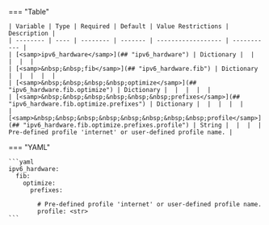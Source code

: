<!--
  ~ Copyright (c) 2025 Arista Networks, Inc.
  ~ Use of this source code is governed by the Apache License 2.0
  ~ that can be found in the LICENSE file.
  -->
=== "Table"

    | Variable | Type | Required | Default | Value Restrictions | Description |
    | -------- | ---- | -------- | ------- | ------------------ | ----------- |
    | [<samp>ipv6_hardware</samp>](## "ipv6_hardware") | Dictionary |  |  |  |  |
    | [<samp>&nbsp;&nbsp;fib</samp>](## "ipv6_hardware.fib") | Dictionary |  |  |  |  |
    | [<samp>&nbsp;&nbsp;&nbsp;&nbsp;optimize</samp>](## "ipv6_hardware.fib.optimize") | Dictionary |  |  |  |  |
    | [<samp>&nbsp;&nbsp;&nbsp;&nbsp;&nbsp;&nbsp;prefixes</samp>](## "ipv6_hardware.fib.optimize.prefixes") | Dictionary |  |  |  |  |
    | [<samp>&nbsp;&nbsp;&nbsp;&nbsp;&nbsp;&nbsp;&nbsp;&nbsp;profile</samp>](## "ipv6_hardware.fib.optimize.prefixes.profile") | String |  |  |  | Pre-defined profile 'internet' or user-defined profile name. |

=== "YAML"

    ```yaml
    ipv6_hardware:
      fib:
        optimize:
          prefixes:

            # Pre-defined profile 'internet' or user-defined profile name.
            profile: <str>
    ```
